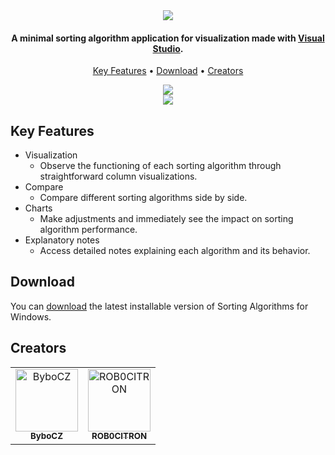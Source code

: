
<div align="center"><img src="https://github.com/ROB0CITRON/SortingProject/assets/97798689/fa49f921-db98-416d-b542-9d8e70bfb197"> </div>
	
<h4 align="center">A minimal sorting algorithm application for visualization made with <a href="https://visualstudio.microsoft.com/cs/">Visual Studio</a>.</h4>

<p align="center">
  <a href="#key-features">Key Features</a> •
  <a href="#download">Download</a> •
  <a href="#creators">Creators</a> 
</p>

<div align="center">
<img src="https://github.com/ROB0CITRON/SortingProject/assets/97798689/fe588aa2-852f-4cec-b193-bb30227e219f">
</div>	
	
<div align="center">
<img src="https://github.com/ROB0CITRON/SortingProject/assets/97798689/3ff38a83-b0a7-4810-a93b-3ce6133f244e">
</div>


## Key Features

* Visualization
  - Observe the functioning of each sorting algorithm through straightforward column visualizations.
* Compare
  - Compare different sorting algorithms side by side.
* Charts
  - Make adjustments and immediately see the impact on sorting algorithm performance.
* Explanatory notes
  - Access detailed notes explaining each algorithm and its behavior.

## Download

You can [download](https://github.com/ROB0CITRON/SortingProject/raw/Download/Sorting%20Algorithms.rar) the latest installable version of Sorting Algorithms for Windows.

## Creators

<table>
	<tr>
		<td align="center" valign="top"><a href="https://github.com/ByboCZ"><img src="https://avatars.githubusercontent.com/u/97798689?v=4" width="100px;" alt="ByboCZ"/><br/><sub><b>ByboCZ</b></sub></a>
		<td align="center" valign="top"><a href="https://github.com/ROB0CITRON"><img src="https://avatars.githubusercontent.com/u/155917021?v=4" width="100px;" alt="ROB0CITRON"/><br/><sub><b>ROB0CITRON</b></sub></a>
	</tr>
</table>
